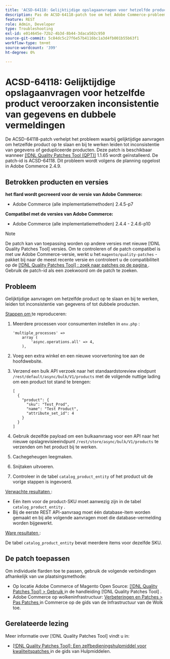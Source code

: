 ```yaml
---
title: 'ACSD-64118: Gelijktijdige opslagaanvragen voor hetzelfde product veroorzaken inconsistentie van gegevens en dubbele vermeldingen'
description: Pas de ACSD-64118-patch toe om het Adobe Commerce-probleem op te lossen waarbij gelijktijdige aanvragen om hetzelfde product op te slaan en bij te werken leiden tot inconsistentie van gegevens of gedupliceerde producten.
feature: REST
role: Admin, Developer
type: Troubleshooting
exl-id: e014645e-72b2-4b3d-8b44-3daca502c950
source-git-commit: 5c84dc5c27f6e57b4116bc1a3d4fb001b55b63f1
workflow-type: tm+mt
source-wordcount: '399'
ht-degree: 0%

---
```


# ACSD-64118: Gelijktijdige opslagaanvragen voor hetzelfde product veroorzaken inconsistentie van gegevens en dubbele vermeldingen

De ACSD-64118-patch verhelpt het probleem waarbij gelijktijdige aanvragen om hetzelfde product op te slaan en bij te werken leiden tot inconsistentie van gegevens of gedupliceerde producten. Deze patch is beschikbaar wanneer [[!DNL Quality Patches Tool (QPT)]](/help/tools/quality-patches-tool/quality-patches-tool-to-self-serve-quality-patches.md) 1.1.65 wordt geïnstalleerd. De patch-id is ACSD-64118. Dit probleem wordt volgens de planning opgelost in Adobe Commerce 2.4.9.

## Betrokken producten en versies

**het flard wordt gecreeerd voor de versie van Adobe Commerce:**

* Adobe Commerce (alle implementatiemethoden) 2.4.5-p7

**Compatibel met de versies van Adobe Commerce:**

* Adobe Commerce (alle implementatiemethoden) 2.4.4 - 2.4.6-p10

>[!NOTE]
>
>De patch kan van toepassing worden op andere versies met nieuwe [!DNL Quality Patches Tool] versies. Om te controleren of de patch compatibel is met uw Adobe Commerce-versie, werkt u het `magento/quality-patches` -pakket bij naar de meest recente versie en controleert u de compatibiliteit op de [[!DNL Quality Patches Tool] : zoek naar patches op de pagina ](https://experienceleague.adobe.com/tools/commerce-quality-patches/index.html) . Gebruik de patch-id als een zoekwoord om de patch te zoeken.

## Probleem

Gelijktijdige aanvragen om hetzelfde product op te slaan en bij te werken, leiden tot inconsistentie van gegevens of tot dubbele producten.

<u> Stappen om </u> te reproduceren:

1. Meerdere processen voor consumenten instellen in `env.php` :

   ```
   'multiple_processes' =>
       array (
           'async.operations.all' => 4,
       ),
   ```

1. Voeg een extra winkel en een nieuwe voorvertoning toe aan de hoofdwebsite.
1. Verzend een bulk API verzoek naar het standaardstoreview eindpunt `/rest/default/async/bulk/V1/products` met de volgende nuttige lading om een product tot stand te brengen:

   ```
   [
     {
       "product": {
         "sku": "Test_Prod",
         "name": "Test Product",
         "attribute_set_id": 4
       }
     }
   ]
   ```

1. Gebruik dezelfde payload om een bulkaanvraag voor een API naar het nieuwe opslagrevisieeindpunt `/rest/store/async/bulk/V1/products` te verzenden om het product bij te werken.
1. Cachegeheugen leegmaken.
1. Snijtaken uitvoeren.
1. Controleer in de tabel `catalog_product_entity` of het product uit de vorige stappen is ingevoerd.

<u> Verwachte resultaten </u>:

* Eén item voor de product-SKU moet aanwezig zijn in de tabel `catalog_product_entity` .
* Bij de eerste REST API-aanvraag moet één database-item worden gemaakt en bij alle volgende aanvragen moet die database-vermelding worden bijgewerkt.

<u> Ware resultaten </u>:

De tabel `catalog_product_entity` bevat meerdere items voor dezelfde SKU.

## De patch toepassen

Om individuele flarden toe te passen, gebruik de volgende verbindingen afhankelijk van uw plaatsingsmethode:

* Op locatie Adobe Commerce of Magento Open Source: [[!DNL Quality Patches Tool] > Gebruik ](/help/tools/quality-patches-tool/usage.md) in de handleiding [!DNL Quality Patches Tool] .
* Adobe Commerce op wolkeninfrastructuur: [ Verbeteringen en Patches > Pas Patches ](https://experienceleague.adobe.com/docs/commerce-cloud-service/user-guide/develop/upgrade/apply-patches.html) in Commerce op de gids van de Infrastructuur van de Wolk toe.

## Gerelateerde lezing

Meer informatie over [!DNL Quality Patches Tool] vindt u in:

* [[!DNL Quality Patches Tool]: Een zelfbedieningshulpmiddel voor kwaliteitspatches ](/help/tools/quality-patches-tool/quality-patches-tool-to-self-serve-quality-patches.md) in de gids van Hulpmiddelen.
